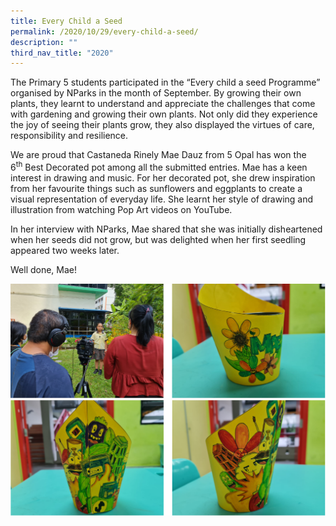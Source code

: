 ```yaml
---
title: Every Child a Seed
permalink: /2020/10/29/every-child-a-seed/
description: ""
third_nav_title: "2020"
---
```

<p>The Primary 5 students participated in the “Every child a seed Programme” organised by NParks in the month of September. By growing their own plants, they learnt to understand and appreciate the challenges that come with gardening and growing their own plants. Not only did they experience the joy of seeing their plants grow, they also displayed the virtues of care, responsibility and resilience.</p>
<p>We are proud that Castaneda Rinely Mae Dauz from 5 Opal has won the 6<sup>th</sup>&nbsp;Best Decorated pot among all the submitted entries. Mae has a keen interest in drawing and music. For her decorated pot, she drew inspiration from her favourite things such as sunflowers and eggplants to create a visual representation of everyday&nbsp;life. She learnt her style of drawing and illustration from watching Pop Art videos on YouTube.</p>
<p>In her interview with NParks, Mae shared that she was initially disheartened when her seeds did not grow, but was delighted when her first seedling appeared two weeks later.</p>
<p>Well done, Mae!</p>
<img src="/images/ecas1.png"><br>
<img src="/images/ecas2.png">